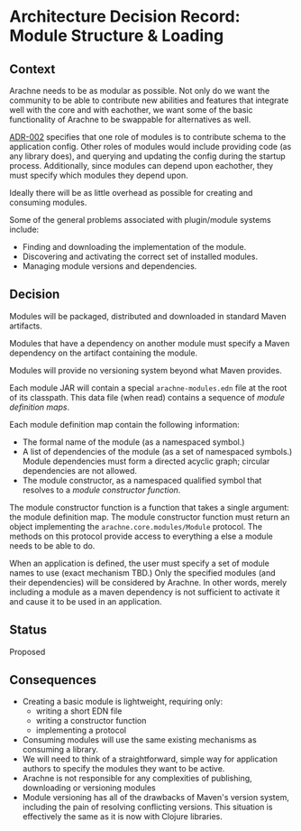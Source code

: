 # Architecture Decision Record: Module Structure & Loading

## Context

Arachne needs to be as modular as possible. Not only do we want the
community to be able to contribute new abilities and features that
integrate well with the core and with eachother, we want some of the
basic functionality of Arachne to be swappable for alternatives as
well.

[ADR-002](adr-002-configuration.md) specifies that one role of modules
is to contribute schema to the application config. Other roles of
modules would include providing code (as any library does), and
querying and updating the config during the startup
process. Additionally, since modules can depend upon eachother, they
must specify which modules they depend upon.

Ideally there will be as little overhead as possible for creating and
consuming modules.

Some of the general problems associated with plugin/module systems include:

- Finding and downloading the implementation of the module.
- Discovering and activating the correct set of installed modules.
- Managing module versions and dependencies.

## Decision

Modules will be packaged, distributed and downloaded in standard Maven artifacts.

Modules that have a dependency on another module must specify a Maven
dependency on the artifact containing the module.

Modules will provide no versioning system beyond what Maven provides.

Each module JAR will contain a special `arachne-modules.edn` file at
the root of its classpath. This data file (when read) contains a
sequence of *module definition maps*.

Each module definition map contain the following information:

- The formal name of the module (as a namespaced symbol.)
- A list of dependencies of the module (as a set of namespaced
  symbols.) Module dependencies must form a directed acyclic graph;
  circular dependencies are not allowed.
- The module constructor, as a namespaced qualified symbol that
  resolves to a *module constructor function*.

The module constructor function is a function that takes a single
argument: the module definition map. The module constructor function
must return an object implementing the `arachne.core.modules/Module`
protocol. The methods on this protocol provide access to everything a
else a module needs to be able to do.

When an application is defined, the user must specify a set of module
names to use (exact mechanism TBD.) Only the specified modules (and
their dependencies) will be considered by Arachne. In other words,
merely including a module as a maven dependency is not sufficient to
activate it and cause it to be used in an application.

## Status

Proposed

## Consequences

- Creating a basic module is lightweight, requiring only:
    - writing a short EDN file
    - writing a constructor function
    - implementing a protocol
- Consuming modules will use the same existing mechanisms as consuming
  a library.
- We will need to think of a straightforward, simple way for
  application authors to specify the modules they want to be active.
- Arachne is not responsible for any complexities of publishing,
  downloading or versioning modules
- Module versioning has all of the drawbacks of Maven's version
  system, including the pain of resolving conflicting versions. This
  situation is effectively the same as it is now with Clojure
  libraries.

